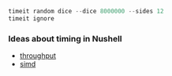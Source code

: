 
```rust
timeit random dice --dice 8000000 --sides 12
timeit ignore
```

### Ideas about timing in Nushell

- [throughput](https://github.com/nushell/nushell/issues/10763)
- [simd](https://mitchellh.com/writing/ghostty-devlog-006)
